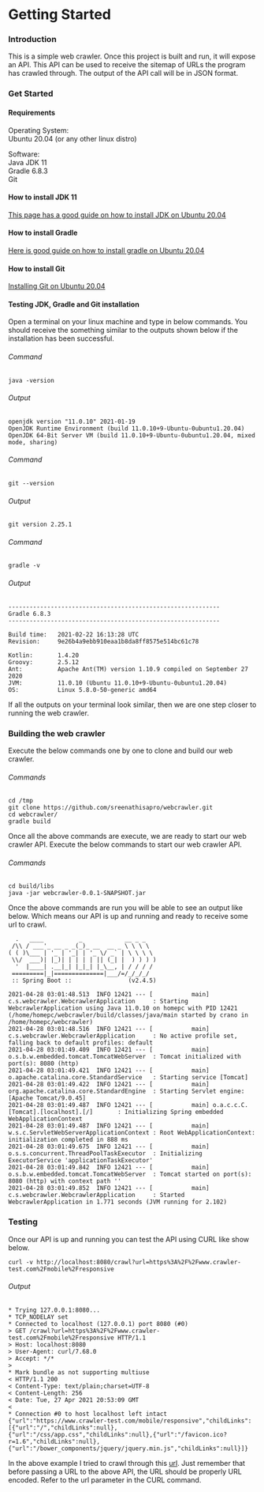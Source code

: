 # Getting Started

### Introduction
This is a simple web crawler. Once this project is built and run, it will expose an API. This API can be used to receive the sitemap of URLs the program has crawled through. The output of the API call will be in JSON format.

### Get Started

#### Requirements
Operating System:  
Ubuntu 20.04 (or any other linux distro)

Software:  
Java JDK 11  
Gradle 6.8.3  
Git  

#### How to install JDK 11  
[This page has a good guide on how to install JDK on Ubuntu 20.04](https://www.digitalocean.com/community/tutorials/how-to-install-java-with-apt-on-ubuntu-20-04)
#### How to install Gradle
[Here is good guide on how to install gradle on Ubuntu 20.04](https://linuxize.com/post/how-to-install-gradle-on-ubuntu-20-04/)  
#### How to install Git
[Installing Git on Ubuntu 20.04](https://www.digitalocean.com/community/tutorials/how-to-install-git-on-ubuntu-20-04)  

#### Testing JDK, Gradle and Git installation
Open a terminal on your linux machine and type in below commands. You should receive the something similar to the outputs shown below if the installation has been successful.  
###### Command
```
java -version
```
###### Output
```
openjdk version "11.0.10" 2021-01-19
OpenJDK Runtime Environment (build 11.0.10+9-Ubuntu-0ubuntu1.20.04)
OpenJDK 64-Bit Server VM (build 11.0.10+9-Ubuntu-0ubuntu1.20.04, mixed mode, sharing)
```
###### Command
```
git --version
```
###### Output
```
git version 2.25.1
```
###### Command
```
gradle -v
```
###### Output
```
------------------------------------------------------------
Gradle 6.8.3
------------------------------------------------------------

Build time:   2021-02-22 16:13:28 UTC
Revision:     9e26b4a9ebb910eaa1b8da8ff8575e514bc61c78

Kotlin:       1.4.20
Groovy:       2.5.12
Ant:          Apache Ant(TM) version 1.10.9 compiled on September 27 2020
JVM:          11.0.10 (Ubuntu 11.0.10+9-Ubuntu-0ubuntu1.20.04)
OS:           Linux 5.8.0-50-generic amd64
```
If all the outputs on your terminal look similar, then we are one step closer to running the web crawler.  

### Building the web crawler
Execute the below commands one by one to clone and build our web crawler.  
###### Commands
```
cd /tmp
git clone https://github.com/sreenathisapro/webcrawler.git
cd webcrawler/
gradle build
```

Once all the above commands are execute, we are ready to start our web crawler API. Execute the below commands to start our web crawler API.
###### Commands
```
cd build/libs
java -jar webcrawler-0.0.1-SNAPSHOT.jar
```

Once the above commands are run you will be able to see an output like below. Which means our API is up and running and ready to receive some url to crawl.
```
  .   ____          _            __ _ _
 /\\ / ___'_ __ _ _(_)_ __  __ _ \ \ \ \
( ( )\___ | '_ | '_| | '_ \/ _` | \ \ \ \
 \\/  ___)| |_)| | | | | || (_| |  ) ) ) )
  '  |____| .__|_| |_|_| |_\__, | / / / /
 =========|_|==============|___/=/_/_/_/
 :: Spring Boot ::                (v2.4.5)

2021-04-28 03:01:48.513  INFO 12421 --- [           main] c.s.webcrawler.WebcrawlerApplication     : Starting WebcrawlerApplication using Java 11.0.10 on homepc with PID 12421 (/home/homepc/webcrawler/build/classes/java/main started by crano in /home/homepc/webcrawler)
2021-04-28 03:01:48.516  INFO 12421 --- [           main] c.s.webcrawler.WebcrawlerApplication     : No active profile set, falling back to default profiles: default
2021-04-28 03:01:49.409  INFO 12421 --- [           main] o.s.b.w.embedded.tomcat.TomcatWebServer  : Tomcat initialized with port(s): 8080 (http)
2021-04-28 03:01:49.421  INFO 12421 --- [           main] o.apache.catalina.core.StandardService   : Starting service [Tomcat]
2021-04-28 03:01:49.422  INFO 12421 --- [           main] org.apache.catalina.core.StandardEngine  : Starting Servlet engine: [Apache Tomcat/9.0.45]
2021-04-28 03:01:49.487  INFO 12421 --- [           main] o.a.c.c.C.[Tomcat].[localhost].[/]       : Initializing Spring embedded WebApplicationContext
2021-04-28 03:01:49.487  INFO 12421 --- [           main] w.s.c.ServletWebServerApplicationContext : Root WebApplicationContext: initialization completed in 888 ms
2021-04-28 03:01:49.675  INFO 12421 --- [           main] o.s.s.concurrent.ThreadPoolTaskExecutor  : Initializing ExecutorService 'applicationTaskExecutor'
2021-04-28 03:01:49.842  INFO 12421 --- [           main] o.s.b.w.embedded.tomcat.TomcatWebServer  : Tomcat started on port(s): 8080 (http) with context path ''
2021-04-28 03:01:49.852  INFO 12421 --- [           main] c.s.webcrawler.WebcrawlerApplication     : Started WebcrawlerApplication in 1.771 seconds (JVM running for 2.102)
```
### Testing
Once our API is up and running you can test the API using CURL like show below.
```
curl -v http://localhost:8080/crawl?url=https%3A%2F%2Fwww.crawler-test.com%2Fmobile%2Fresponsive
```

###### Output

```
* Trying 127.0.0.1:8080...
* TCP_NODELAY set
* Connected to localhost (127.0.0.1) port 8080 (#0)
> GET /crawl?url=https%3A%2F%2Fwww.crawler-test.com%2Fmobile%2Fresponsive HTTP/1.1
> Host: localhost:8080
> User-Agent: curl/7.68.0
> Accept: */*
> 
* Mark bundle as not supporting multiuse
< HTTP/1.1 200 
< Content-Type: text/plain;charset=UTF-8
< Content-Length: 256
< Date: Tue, 27 Apr 2021 20:53:09 GMT
< 
* Connection #0 to host localhost left intact
{"url":"https://www.crawler-test.com/mobile/responsive","childLinks":[{"url":"/","childLinks":null},{"url":"/css/app.css","childLinks":null},{"url":"/favicon.ico?r=1.6","childLinks":null},{"url":"/bower_components/jquery/jquery.min.js","childLinks":null}]}
```

In the above example I tried to crawl through this [url](https://www.crawler-test.com/mobile/responsive). Just remember that before passing a URL to the above API, the URL should be properly URL encoded. Refer to the url parameter in the CURL command.
